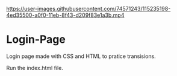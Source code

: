 


https://user-images.githubusercontent.com/74571243/115235198-4ed35500-a0f0-11eb-8f43-d209f83e1a3b.mp4


# Login-Page

Login page made with CSS and HTML to pratice transisions.

Run the index.html file.
